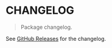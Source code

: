 # CHANGELOG

> Package changelog.

See [GitHub Releases](https://github.com/stdlib-js/assert-is-absolute-path/releases) for the changelog.